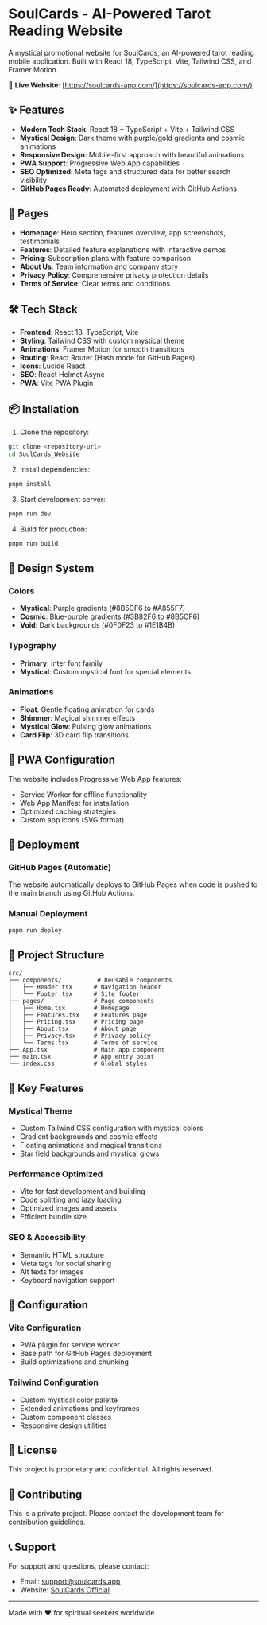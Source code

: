 # SoulCards - AI-Powered Tarot Reading Website

A mystical promotional website for SoulCards, an AI-powered tarot reading mobile application. Built with React 18, TypeScript, Vite, Tailwind CSS, and Framer Motion.

🌟 **Live Website**: [https://soulcards-app.com/](https://soulcards-app.com/)

## ✨ Features

- **Modern Tech Stack**: React 18 + TypeScript + Vite + Tailwind CSS
- **Mystical Design**: Dark theme with purple/gold gradients and cosmic animations
- **Responsive Design**: Mobile-first approach with beautiful animations
- **PWA Support**: Progressive Web App capabilities
- **SEO Optimized**: Meta tags and structured data for better search visibility
- **GitHub Pages Ready**: Automated deployment with GitHub Actions

## 🚀 Pages

- **Homepage**: Hero section, features overview, app screenshots, testimonials
- **Features**: Detailed feature explanations with interactive demos
- **Pricing**: Subscription plans with feature comparison
- **About Us**: Team information and company story
- **Privacy Policy**: Comprehensive privacy protection details
- **Terms of Service**: Clear terms and conditions

## 🛠️ Tech Stack

- **Frontend**: React 18, TypeScript, Vite
- **Styling**: Tailwind CSS with custom mystical theme
- **Animations**: Framer Motion for smooth transitions
- **Routing**: React Router (Hash mode for GitHub Pages)
- **Icons**: Lucide React
- **SEO**: React Helmet Async
- **PWA**: Vite PWA Plugin

## 📦 Installation

1. Clone the repository:
```bash
git clone <repository-url>
cd SoulCards_Website
```

2. Install dependencies:
```bash
pnpm install
```

3. Start development server:
```bash
pnpm run dev
```

4. Build for production:
```bash
pnpm run build
```

## 🎨 Design System

### Colors
- **Mystical**: Purple gradients (#8B5CF6 to #A855F7)
- **Cosmic**: Blue-purple gradients (#3B82F6 to #8B5CF6)
- **Void**: Dark backgrounds (#0F0F23 to #1E1B4B)

### Typography
- **Primary**: Inter font family
- **Mystical**: Custom mystical font for special elements

### Animations
- **Float**: Gentle floating animation for cards
- **Shimmer**: Magical shimmer effects
- **Mystical Glow**: Pulsing glow animations
- **Card Flip**: 3D card flip transitions

## 📱 PWA Configuration

The website includes Progressive Web App features:
- Service Worker for offline functionality
- Web App Manifest for installation
- Optimized caching strategies
- Custom app icons (SVG format)

## 🚀 Deployment

### GitHub Pages (Automatic)
The website automatically deploys to GitHub Pages when code is pushed to the main branch using GitHub Actions.

### Manual Deployment
```bash
pnpm run deploy
```

## 📁 Project Structure

```
src/
├── components/          # Reusable components
│   ├── Header.tsx      # Navigation header
│   └── Footer.tsx      # Site footer
├── pages/              # Page components
│   ├── Home.tsx        # Homepage
│   ├── Features.tsx    # Features page
│   ├── Pricing.tsx     # Pricing page
│   ├── About.tsx       # About page
│   ├── Privacy.tsx     # Privacy policy
│   └── Terms.tsx       # Terms of service
├── App.tsx             # Main app component
├── main.tsx            # App entry point
└── index.css           # Global styles
```

## 🎯 Key Features

### Mystical Theme
- Custom Tailwind CSS configuration with mystical colors
- Gradient backgrounds and cosmic effects
- Floating animations and magical transitions
- Star field backgrounds and mystical glows

### Performance Optimized
- Vite for fast development and building
- Code splitting and lazy loading
- Optimized images and assets
- Efficient bundle size

### SEO & Accessibility
- Semantic HTML structure
- Meta tags for social sharing
- Alt texts for images
- Keyboard navigation support

## 🔧 Configuration

### Vite Configuration
- PWA plugin for service worker
- Base path for GitHub Pages deployment
- Build optimizations and chunking

### Tailwind Configuration
- Custom mystical color palette
- Extended animations and keyframes
- Custom component classes
- Responsive design utilities

## 📄 License

This project is proprietary and confidential. All rights reserved.

## 🤝 Contributing

This is a private project. Please contact the development team for contribution guidelines.

## 📞 Support

For support and questions, please contact:
- Email: support@soulcards.app
- Website: [SoulCards Official](https://soulcards.app)

---

Made with ❤️ for spiritual seekers worldwide
